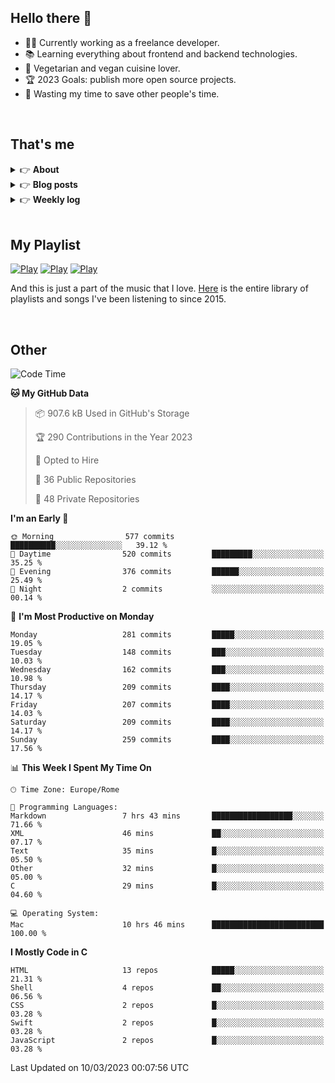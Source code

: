 <h2>Hello there 👋</h2>

- 👨‍💻 Currently working as a freelance developer.
- :books: Learning everything about frontend and backend technologies.
- 🌱 Vegetarian and vegan cuisine lover.
- :trophy: 2023 Goals: publish more open source projects.
- :dart: Wasting my time to save other people's time.

<br>

## That's me
<!-- markdownlint-disable MD033 -->
<details>
    <summary>&#128073 <b>About</b></summary><br/>

<!-- BLOG-POST-LIST:START -->
- 👀 [About me](https://simonemargio.im/)
- 🧑‍💻 [Resume](https://simonemargio.im/resume/)
- 🤝 [Polywork](https://www.polywork.com/simonemargio)
<!-- BLOG-POST-LIST:END -->
</details>

<details>
    <summary>&#128073 <b>Blog posts</b></summary><br/>

<!-- BLOG-POST-LIST:START -->
- [LastPass](https://simonemargio.im/blog/lastpass/)
- [Apple Music](https://simonemargio.im/blog/applemusic/)
- [iCloud Keychain](https://simonemargio.im/blog/icloudkeychain/)
- [Digital legacy](https://simonemargio.im/blog/digitallegacy/)
- [Usability](https://simonemargio.im/blog/usability/)
- [Bitwarden](https://simonemargio.im/blog/bitwarden/)
- [About EXIF metadata](https://simonemargio.im/blog/aboutexifmetadata/)
- [Stop using whatsapp](https://simonemargio.im/blog/stopusingwhatsapp/)
- [Password Managers](https://simonemargio.im/blog/managepasswords/)
- [More](https://simonemargio.im/blog/page/2/)
<!-- BLOG-POST-LIST:END -->
</details>

<details>
    <summary>&#128073 <b>Weekly log</b></summary><br/>

<!-- BLOG-POST-LIST:START -->
- [Mar - 1°](https://simonemargio.im/log/2022/march/1/)
- [Feb - 4°](https://simonemargio.im/log/2022/february/4/)
- [Feb - 3°](https://simonemargio.im/log/2022/february/3/)
<!-- BLOG-POST-LIST:END -->
</details>

<br>

## My Playlist
[![Play](https://user-images.githubusercontent.com/22590804/173320312-c6ff4952-2d80-4da0-bc86-1a49d009b4a7.jpg)](https://music.apple.com/it/playlist/juice/pl.u-mJy83A8tGBvZWA)
[![Play](https://user-images.githubusercontent.com/22590804/173320788-49695c90-a4c3-48b3-8ac5-f6f4b944955f.jpg)](https://music.apple.com/it/playlist/gym/pl.u-38oWWgbT3gryK0)
[![Play](https://user-images.githubusercontent.com/22590804/173321081-fd673357-e189-4e1d-bf6a-fc8048872de2.jpg)](https://music.apple.com/it/playlist/relax/pl.u-9N9LLp3u27KNLk)

And this is just a part of the music that I love. [Here](https://simonemargio.github.io/music/) is the entire library of playlists and songs I've been listening to since 2015.

<br>

## Other

<!--START_SECTION:waka-->
![Code Time](http://img.shields.io/badge/Code%20Time-429%20hrs%2029%20mins-blue)

**🐱 My GitHub Data** 

> 📦 907.6 kB Used in GitHub's Storage 
 > 
> 🏆 290 Contributions in the Year 2023
 > 
> 💼 Opted to Hire
 > 
> 📜 36 Public Repositories 
 > 
> 🔑 48 Private Repositories 
 > 
**I'm an Early 🐤** 

```text
🌞 Morning                577 commits         ██████████░░░░░░░░░░░░░░░   39.12 % 
🌆 Daytime                520 commits         █████████░░░░░░░░░░░░░░░░   35.25 % 
🌃 Evening                376 commits         ██████░░░░░░░░░░░░░░░░░░░   25.49 % 
🌙 Night                  2 commits           ░░░░░░░░░░░░░░░░░░░░░░░░░   00.14 % 
```
📅 **I'm Most Productive on Monday** 

```text
Monday                   281 commits         █████░░░░░░░░░░░░░░░░░░░░   19.05 % 
Tuesday                  148 commits         ███░░░░░░░░░░░░░░░░░░░░░░   10.03 % 
Wednesday                162 commits         ███░░░░░░░░░░░░░░░░░░░░░░   10.98 % 
Thursday                 209 commits         ████░░░░░░░░░░░░░░░░░░░░░   14.17 % 
Friday                   207 commits         ████░░░░░░░░░░░░░░░░░░░░░   14.03 % 
Saturday                 209 commits         ████░░░░░░░░░░░░░░░░░░░░░   14.17 % 
Sunday                   259 commits         ████░░░░░░░░░░░░░░░░░░░░░   17.56 % 
```


📊 **This Week I Spent My Time On** 

```text
🕑︎ Time Zone: Europe/Rome

💬 Programming Languages: 
Markdown                 7 hrs 43 mins       ██████████████████░░░░░░░   71.66 % 
XML                      46 mins             ██░░░░░░░░░░░░░░░░░░░░░░░   07.17 % 
Text                     35 mins             █░░░░░░░░░░░░░░░░░░░░░░░░   05.50 % 
Other                    32 mins             █░░░░░░░░░░░░░░░░░░░░░░░░   05.00 % 
C                        29 mins             █░░░░░░░░░░░░░░░░░░░░░░░░   04.60 % 

💻 Operating System: 
Mac                      10 hrs 46 mins      █████████████████████████   100.00 % 
```

**I Mostly Code in C** 

```text
HTML                     13 repos            █████░░░░░░░░░░░░░░░░░░░░   21.31 % 
Shell                    4 repos             ██░░░░░░░░░░░░░░░░░░░░░░░   06.56 % 
CSS                      2 repos             █░░░░░░░░░░░░░░░░░░░░░░░░   03.28 % 
Swift                    2 repos             █░░░░░░░░░░░░░░░░░░░░░░░░   03.28 % 
JavaScript               2 repos             █░░░░░░░░░░░░░░░░░░░░░░░░   03.28 % 
```




 Last Updated on 10/03/2023 00:07:56 UTC
<!--END_SECTION:waka-->



